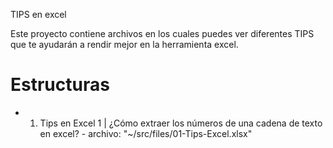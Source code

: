 TIPS en excel

Este proyecto contiene archivos en los cuales puedes ver diferentes TIPS que te ayudarán a rendir mejor en la herramienta excel.

# Estructuras

* 01. Tips en Excel 1 | ¿Cómo extraer los números de una cadena de texto en excel? - archivo: "~/src/files/01-Tips-Excel.xlsx"